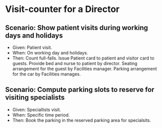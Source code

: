 # Visit-counter for a Director

## Scenario: Show patient visits during working days and holidays
- Given: Patient visit.
- When: On working day and holidays.
- Then: Count full-falls.
        Issue Patient card to patient and visitor card to guests.
        Provide bed and nurse to patient by director.
        Seating arrangement for the guest by Facilities manager.
        Parking arrangement for the car by Facilities manages.

## Scenario: Compute parking slots to reserve for visiting specialists
- Given: Speciallists visit.
- When: Specific time period.
- Then: Book the parking in the reserved parking area for specialsits. 
